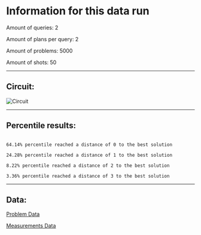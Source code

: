 # Information for this data runAmount of queries: 2Amount of plans per query: 2Amount of problems: 5000Amount of shots: 50<hr>## Circuit:![Circuit](circuit.png)<hr>## Percentile results:```64.14% percentile reached a distance of 0 to the best solution24.28% percentile reached a distance of 1 to the best solution8.22% percentile reached a distance of 2 to the best solution3.36% percentile reached a distance of 3 to the best solution```<hr>## Data:[Problem Data](problems.csv)[Measurements Data](measurements.csv)